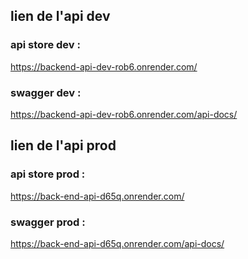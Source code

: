 

## lien de l'api dev
### api store dev : 
https://backend-api-dev-rob6.onrender.com/
### swagger dev : 
https://backend-api-dev-rob6.onrender.com/api-docs/


## lien de l'api prod
### api store prod : 
https://back-end-api-d65q.onrender.com/
### swagger prod : 
https://back-end-api-d65q.onrender.com/api-docs/
